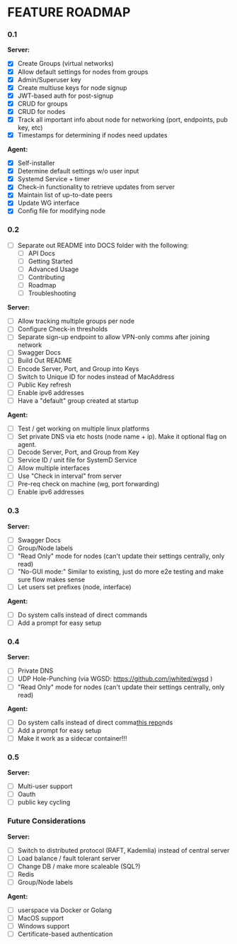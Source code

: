 # FEATURE ROADMAP

### 0.1
**Server:**
 - [x] Create Groups (virtual networks)
 - [x] Allow default settings for nodes from groups
 - [x] Admin/Superuser key
 - [x] Create multiuse keys for node signup
 - [x] JWT-based auth for post-signup
 - [x] CRUD for groups
 - [x] CRUD for nodes
 - [x] Track all important info about node for networking (port, endpoints, pub key, etc)
 - [x] Timestamps for determining if nodes need updates
 
**Agent:**
 - [x] Self-installer
 - [x] Determine default settings w/o user input
 - [x] Systemd Service + timer
 - [x] Check-in functionality to retrieve updates from server
 - [x] Maintain list of up-to-date peers
 - [x] Update WG interface
 - [x] Config file for modifying node 

### 0.2
- [ ] Separate out README into DOCS folder with the following:
	- [ ] API Docs
	- [ ] Getting Started
	- [ ] Advanced Usage
	- [ ] Contributing
	- [ ] Roadmap
	- [ ] Troubleshooting

**Server:**
 - [ ] Allow tracking multiple groups per node
 - [ ] Configure Check-in thresholds
 - [ ] Separate sign-up endpoint to allow VPN-only comms after joining network
 - [ ] Swagger Docs
 - [ ] Build Out README
 - [ ] Encode Server, Port, and Group into Keys
 - [ ] Switch to Unique ID for nodes instead of MacAddress
 - [ ] Public Key refresh
 - [ ] Enable  ipv6 addresses
 - [ ] Have a "default" group created at startup
 
**Agent:**
 - [ ] Test / get working on multiple linux platforms
 - [ ] Set private DNS via etc hosts (node name + ip). Make it optional flag on agent.
 - [ ] Decode Server, Port, and Group from Key
 - [ ] Service ID / unit file for SystemD Service
 - [ ] Allow multiple interfaces
 - [ ] Use "Check in interval" from server
 - [ ] Pre-req check on machine (wg, port forwarding)
 - [ ]  Enable  ipv6 addresses

### 0.3
**Server:**
 - [ ] Swagger Docs
 - [ ] Group/Node labels
 - [ ] "Read Only" mode for nodes (can't update their settings centrally, only read)
 - [ ] "No-GUI mode:" Similar to existing, just do more e2e testing and make sure flow makes sense
 - [ ] Let users set prefixes (node, interface)
 
**Agent:**
 - [ ] Do system calls instead of direct commands
 - [ ] Add a prompt for easy setup

### 0.4
**Server:**
 - [ ] Private  DNS
 - [ ] UDP Hole-Punching (via WGSD: https://github.com/jwhited/wgsd )
 - [ ] "Read Only" mode for nodes (can't update their settings centrally, only read)
 
**Agent:**
 - [ ] Do system calls instead of direct comma[this repo](https://github.com/falconcat-inc/WireCat-UI)nds
 - [ ] Add a prompt for easy setup
 - [ ] Make it work as a sidecar container!!!

### 0.5
**Server:**
 - [ ] Multi-user support
 - [ ] Oauth
 - [ ] public key cycling
 
### Future Considerations
**Server:**
 - [ ] Switch to distributed protocol (RAFT, Kademlia) instead of central server
 - [ ] Load balance / fault tolerant server
 - [ ] Change DB / make more scaleable (SQL?)
 - [ ] Redis
 - [ ] Group/Node labels
 
**Agent:**
 - [ ] userspace via Docker or Golang
 - [ ] MacOS support
 - [ ] Windows support
 - [ ] Certificate-based authentication
